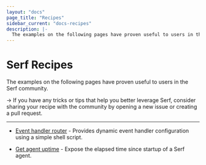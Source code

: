 ```yaml
---
layout: "docs"
page_title: "Recipes"
sidebar_current: "docs-recipes"
description: |-
  The examples on the following pages have proven useful to users in the Serf community.
---
```


# Serf Recipes

The examples on the following pages have proven useful to users in the Serf
community.

-> If you have any tricks or tips that help you better leverage Serf, consider
sharing your recipe with the community by opening a new issue or creating a pull
request.

---

* [Event handler router](/docs/recipes/event-handler-router.html.markdown) - Provides
  dynamic event handler configuration using a simple shell script.

* [Get agent uptime](/docs/recipes/agent-uptime.html.markdown) - Expose the elapsed time
  since startup of a Serf agent.
